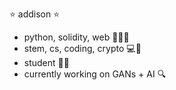 
<!--
**addicarey/addicarey** is a ✨ _special_ ✨ repository because its `README.md` (this file) appears on your GitHub profile.

Here are some ideas to get you started:

- 🔭 I’m currently working on ...
- 🌱 I’m currently learning ...
- 👯 I’m looking to collaborate on ...
- 🤔 I’m looking for help with ...
- 💬 Ask me about ...
- 📫 How to reach me: ...
- 😄 Pronouns: ...
- ⚡ Fun fact: ...
-->
⭐ addison ⭐
- python, solidity, web 👩🏻‍💻
- stem, cs, coding, crypto 💻🔬
- student ✌🏻
- currently working on GANs + AI 🔍



